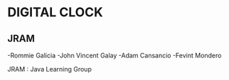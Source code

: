 # DIGITAL CLOCK
## JRAM

-Rommie Galicia
-John Vincent Galay
-Adam Cansancio
-Fevint Mondero

JRAM : Java Learning Group
